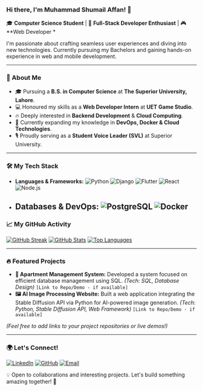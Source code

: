 ### Hi there, I'm Muhammad Shumail Affan! 👋

🎓 **Computer Science Student** | 🚀 **Full-Stack Developer Enthusiast** | 🎮 **Web Developer *

I'm passionate about crafting seamless user experiences and diving into new technologies. Currently pursuing my Bachelors and gaining hands-on experience in web and mobile development.

---

### 🚀 About Me

* 🎓 Pursuing a **B.S. in Computer Science** at **The Superior University, Lahore**.
* 💻 Honoured my skills as a **Web  Developer Intern** at **UET Game Studio**.
* 🔥 Deeply interested in **Backend Development** & **Cloud Computing**.
* 🌱 Currently expanding my knowledge in **DevOps, Docker & Cloud Technologies**.
* 🎙 Proudly serving as a **Student Voice Leader (SVL)** at Superior University.

---

### 🛠️ My Tech Stack

* **Languages & Frameworks:**
    ![Python](https://img.shields.io/badge/Python-3776AB?style=for-the-badge&logo=python&logoColor=white)
    ![Django](https://img.shields.io/badge/Django-092E20?style=for-the-badge&logo=django&logoColor=white)
    ![Flutter](https://img.shields.io/badge/Flutter-02569B?style=for-the-badge&logo=flutter&logoColor=white)
    ![React](https://img.shields.io/badge/React-61DAFB?style=for-the-badge&logo=react&logoColor=black)
    ![Node.js](https://img.shields.io/badge/Node.js-339933?style=for-the-badge&logo=nodedotjs&logoColor=white)
* **Databases & DevOps:**
    ![PostgreSQL](https://img.shields.io/badge/PostgreSQL-316192?style=for-the-badge&logo=postgresql&logoColor=white)
    ![Docker](https://img.shields.io/badge/Docker-2496ED?style=for-the-badge&logo=docker&logoColor=white)
    ---

### 📈 My GitHub Activity

[![GitHub Streak](https://github-readme-streak-stats.herokuapp.com/?user=ShumailAffan&theme=radical&hide_border=true)](https://git.io/streak-stats)
[![GitHub Stats](https://github-readme-stats.vercel.app/api?username=ShumailAffan&show_icons=true&theme=radical&hide_border=true)](https://github.com/anuraghazra/github-readme-stats)
[![Top Languages](https://github-readme-stats.vercel.app/api/top-langs/?username=ShumailAffan&layout=compact&theme=radical&hide_border=true)](https://github.com/anuraghazra/github-readme-stats)

---

### 🔥 Featured Projects

* **🏢 Apartment Management System:** Developed a system focused on efficient database management using SQL. *(Tech: SQL, Database Design)* `[Link to Repo/Demo - if available]`
* **🖼 AI Image Processing Website:** Built a web application integrating the Stable Diffusion API via Python for AI-powered image generation. *(Tech: Python, Stable Diffusion API, Web Framework)* `[Link to Repo/Demo - if available]`

*(Feel free to add links to your project repositories or live demos!)*

---

### 🌍 Let's Connect!

[![LinkedIn](https://img.shields.io/badge/LinkedIn-0A66C2?style=for-the-badge&logo=linkedin&logoColor=white)](https://www.linkedin.com/in/shumail-affan-80179b272/)
[![GitHub](https://img.shields.io/badge/GitHub-181717?style=for-the-badge&logo=github&logoColor=white)](https://github.com/ShumailAffan)
[![Email](https://img.shields.io/badge/Email-D14836?style=for-the-badge&logo=gmail&logoColor=white)](mailto:shumailaffan502@gmail.com)

💡 Open to collaborations and interesting projects. Let's build something amazing together! 🚀
